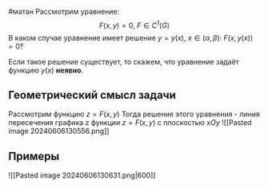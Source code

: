 #матан 
Рассмотрим уравнение: $$F(x, y) = 0, \ F \in C^1(G)$$
В каком случае уравнение имеет решение $y = y(x), \ x \in (\alpha, \beta): \ F(x, y(x)) = 0?$

Если такое решение существует, то скажем, что уравнение задаёт функцию $y(x)$ **неявно**.


## Геометрический смысл задачи
Рассмотрим функцию $z = F(x, y)$
Тогда решение этого уравнения - линия пересечения графика z функции $z = F(x, y)$ с плоскостью $xOy$
![[Pasted image 20240606130556.png]]

## Примеры
![[Pasted image 20240606130631.png|600]]
